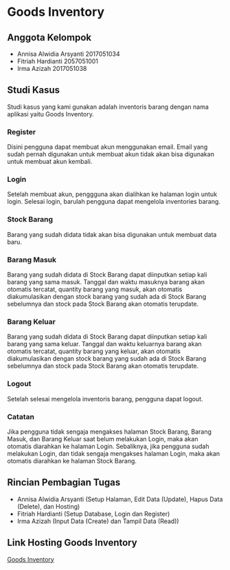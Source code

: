 # Goods Inventory

## Anggota Kelompok
- Annisa Alwidia Arsyanti 2017051034
- Fitriah Hardianti 2057051001
- Irma Azizah 2017051038

## Studi Kasus
Studi kasus yang kami gunakan adalah inventoris barang dengan nama aplikasi yaitu <bold>Goods Inventory<bold>.<br> 
  
  ### Register
  Disini pengguna dapat membuat akun menggunakan email. Email yang sudah pernah digunakan untuk membuat akun tidak akan bisa digunakan untuk membuat akun kembali.<br>
  
  ### Login
  Setelah membuat akun, penggguna akan dialihkan ke halaman login untuk login. Selesai login, barulah pengguna dapat mengelola inventories barang.<br>
  
  ### Stock Barang
  Barang yang sudah didata tidak akan bisa digunakan untuk membuat data baru.<br>
  
  ### Barang Masuk
  Barang yang sudah didata di <bold>Stock Barang<bold> dapat diinputkan setiap kali barang yang sama masuk. Tanggal dan waktu masuknya barang akan otomatis tercatat, quantity barang yang masuk, akan otomatis diakumulasikan dengan stock barang yang sudah ada di <bold>Stock Barang<bold> sebelumnya dan stock pada <bold>Stock Barang<bold> akan otomatis terupdate.<br>
  
  ### Barang Keluar
  Barang yang sudah didata di <bold>Stock Barang<bold> dapat diinputkan setiap kali barang yang sama keluar. Tanggal dan waktu keluarnya barang akan otomatis tercatat, quantity barang yang keluar, akan otomatis diakumulasikan dengan stock barang yang sudah ada di <bold>Stock Barang<bold> sebelumnya dan stock pada <bold>Stock Barang<bold> akan otomatis terupdate.<br>
  
  ### Logout
  Setelah selesai mengelola inventoris barang, pengguna dapat logout.<br>
  
  ### Catatan
  Jika pengguna tidak sengaja mengakses halaman <bold>Stock Barang<bold>, <bold>Barang Masuk<bold>, dan <bold>Barang Keluar<bold> saat belum melakukan <bold>Login<bold>, maka akan otomatis diarahkan ke halaman <bold>Login<bold>. Sebaliknya, jika pengguna sudah melakukan <bold>Login<bold>, dan tidak sengaja mengakses halaman <bold>Login<bold>, maka akan otomatis diarahkan ke halaman <bold>Stock Barang<bold>.<br>
  
## Rincian Pembagian Tugas
  - Annisa Alwidia Arsyanti (Setup Halaman, Edit Data (Update), Hapus Data (Delete), dan Hosting)
  - Fitriah Hardianti (Setup Database, Login dan Register)
  - Irma Azizah (Input Data (Create) dan Tampil Data (Read))
  
## Link Hosting Goods Inventory
  [Goods Inventory](http://goodsinventory.epizy.com/)
 
  
